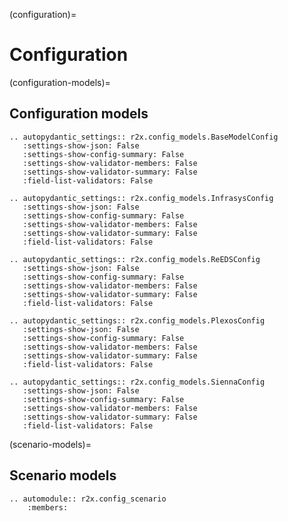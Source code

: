 (configuration)=
# Configuration

(configuration-models)=
## Configuration models

```{eval-rst}
.. autopydantic_settings:: r2x.config_models.BaseModelConfig
   :settings-show-json: False
   :settings-show-config-summary: False
   :settings-show-validator-members: False
   :settings-show-validator-summary: False
   :field-list-validators: False
```

```{eval-rst}
.. autopydantic_settings:: r2x.config_models.InfrasysConfig
   :settings-show-json: False
   :settings-show-config-summary: False
   :settings-show-validator-members: False
   :settings-show-validator-summary: False
   :field-list-validators: False
```

```{eval-rst}
.. autopydantic_settings:: r2x.config_models.ReEDSConfig
   :settings-show-json: False
   :settings-show-config-summary: False
   :settings-show-validator-members: False
   :settings-show-validator-summary: False
   :field-list-validators: False
```

```{eval-rst}
.. autopydantic_settings:: r2x.config_models.PlexosConfig
   :settings-show-json: False
   :settings-show-config-summary: False
   :settings-show-validator-members: False
   :settings-show-validator-summary: False
   :field-list-validators: False
```

```{eval-rst}
.. autopydantic_settings:: r2x.config_models.SiennaConfig
   :settings-show-json: False
   :settings-show-config-summary: False
   :settings-show-validator-members: False
   :settings-show-validator-summary: False
   :field-list-validators: False
```

(scenario-models)=
## Scenario models
```{eval-rst}
.. automodule:: r2x.config_scenario
    :members:
```
